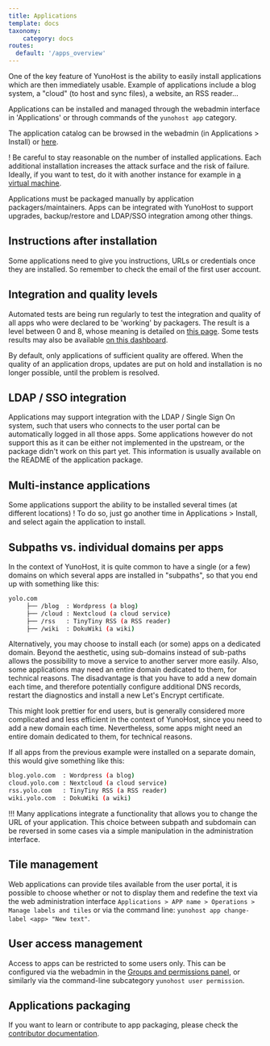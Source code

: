 ```yaml
---
title: Applications
template: docs
taxonomy:
    category: docs
routes:
  default: '/apps_overview'
---
```


One of the key feature of YunoHost is the ability to easily install applications which are then immediately usable. Example of applications include a blog system, a "cloud" (to host and sync files), a website, an RSS reader...

Applications can be installed and managed through the webadmin interface in 'Applications' or through commands of the `yunohost app` category.

The application catalog can be browsed in the webadmin (in Applications > Install) or [here](/apps).

! Be careful to stay reasonable on the number of installed applications. Each additional installation increases the attack surface and the risk of failure. Ideally, if you want to test, do it with another instance for example in [a virtual machine](/install/hardware:virtualbox).

Applications must be packaged manually by application packagers/maintainers. Apps can be integrated with YunoHost to support upgrades, backup/restore and LDAP/SSO integration among other things.

## Instructions after installation

Some applications need to give you instructions, URLs or credentials once they are installed. So remember to check the email of the first user account.

## Integration and quality levels

Automated tests are being run regularly to test the integration and quality of all apps who were declared to be 'working' by packagers. The result is a level between 0 and 8, whose meaning is detailed on [this page](/packaging_apps_levels). Some tests results may also be available [on this dashboard](https://dash.yunohost.org/appci/branch/stable).

By default, only applications of sufficient quality are offered. When the quality of an application drops, updates are put on hold and installation is no longer possible, until the problem is resolved.

## LDAP / SSO integration

Applications may support integration with the LDAP / Single Sign On system, such that users who connects to the user portal can be automatically logged in all those apps. Some applications however do not support this as it can be either not implemented in the upstream, or the package didn't work on this part yet. This information is usually available on the README of the application package.

## Multi-instance applications

Some applications support the ability to be installed several times (at different locations) ! To do so, just go another time in Applications > Install, and select again the application to install.

## Subpaths vs. individual domains per apps

In the context of YunoHost, it is quite common to have a single (or a few) domains on which several apps are installed in "subpaths", so that you end up with something like this: 

```bash
yolo.com
     ├── /blog  : Wordpress (a blog)
     ├── /cloud : Nextcloud (a cloud service)
     ├── /rss   : TinyTiny RSS (a RSS reader)
     ├── /wiki  : DokuWiki (a wiki)
```

Alternatively, you may choose to install each (or some) apps on a dedicated domain. Beyond the aesthetic, using sub-domains instead of sub-paths allows the possibility to move a service to another server more easily. Also, some applications may need an entire domain dedicated to them, for technical reasons. The disadvantage is that you have to add a new domain each time, and therefore potentially configure additional DNS records, restart the diagnostics and install a new Let's Encrypt certificate.

This might look prettier for end users, but is generally considered more complicated and less efficient in the context of YunoHost, since you need to add a new domain each time. Nevertheless, some apps might need an entire domain dedicated to them, for technical reasons.

If all apps from the previous example were installed on a separate domain, this would give something like this:

```bash
blog.yolo.com  : Wordpress (a blog)
cloud.yolo.com : Nextcloud (a cloud service)
rss.yolo.com   : TinyTiny RSS (a RSS reader)
wiki.yolo.com  : DokuWiki (a wiki)
```

!!! Many applications integrate a functionality that allows you to change the URL of your application. This choice between subpath and subdomain can be reversed in some cases via a simple manipulation in the administration interface.

## Tile management

Web applications can provide tiles available from the user portal, it is possible to choose whether or not to display them and redefine the text via the web administration interface `Applications > APP name > Operations > Manage labels and tiles` or via the command line: `yunohost app change-label <app> "New text"`.

## User access management

Access to apps can be restricted to some users only. This can be configured via the webadmin in the [Groups and permissions panel](/groups_and_permissions), or similarly via the command-line subcategory `yunohost user permission`.

## Applications packaging 

If you want to learn or contribute to app packaging, please check the [contributor documentation](/contributordoc). 

